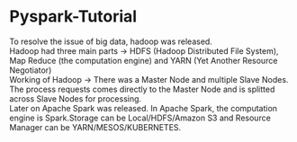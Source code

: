 # Pyspark-Tutorial<br/>

To resolve the issue of big data, hadoop was released.<br/>
Hadoop had three main parts -> HDFS (Hadoop Distributed File System), Map Reduce (the computation engine) and YARN (Yet Another Resource Negotiator)<br/>
Working of Hadoop -> There was a Master Node and multiple Slave Nodes. The process requests comes directly to the Master Node and is splitted across Slave Nodes for processing.<br/>
Later on Apache Spark was released. In Apache Spark, the computation engine is Spark.Storage can be Local/HDFS/Amazon S3 and Resource Manager can be YARN/MESOS/KUBERNETES.
